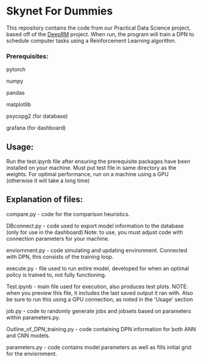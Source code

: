 # Skynet For Dummies

This repository contains the code from our Practical Data Science project, based off of the [DeepRM](https://people.csail.mit.edu/alizadeh/papers/deeprm-hotnets16.pdf) project.  When run, the program will train a DPN to schedule computer tasks using a Reinforcement Learning algorithm.


### Prerequisites:

pytorch

numpy

pandas

matplotlib

psycopg2 (for database)

grafana (for dashboard)


## Usage:

Run the test.ipynb file after ensuring the prerequisite packages have been installed on your machine.  Must put test file in same directory as the weights.  For optimal performance, run on a machine using a GPU (otherwise it will take a long time)


## Explanation of files:

compare.py - code for the comparison heuristics.

DBconnect.py - code used to export model information to the database (only for use in the dashboard)  Note: to use, you must adjust code with connection parameters for your machine.

enviornment.py - code simulating and updating environment.  Connected with DPN, this consists of the training loop.

execute.py - file used to run entire model, developed for when an optimal policy is trained to, not fully functioning.

Test.ipynb - main file used for execution, also produces test plots. NOTE: when you preview this file, it includes the last saved output it ran with.  Also be sure to run this using a GPU connection, as noted in the 'Usage' section

job.py - code to randomly generate jobs and jobsets based on parameters within parameters.py.

Outline_of_DPN_training.py - code containing DPN information for both ANN and CNN models.

parameters.py - code contains model parameters as well as fills initial grid for the enviornment.
